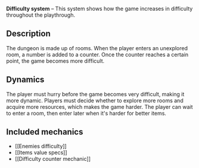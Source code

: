 **Difficulty system** –  This system shows how the game increases in difficulty throughout the playthrough.

## Description
The dungeon is made up of rooms. When the player enters an unexplored room, a number is added to a counter. Once the counter reaches a certain point, the game becomes more difficult.
## Dynamics
The player must hurry before the game becomes very difficult, making it more dynamic.
Players must decide whether to explore more rooms and acquire more resources, which makes the game harder.
The player can wait to enter a room, then enter later when it's harder for better items.
## Included mechanics
- [[Enemies difficulty]]
- [[Items value specs]]
- [[Difficulty counter mechanic]]